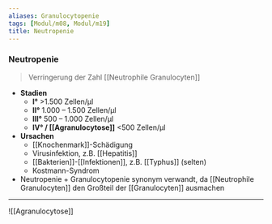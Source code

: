 ```yaml
---
aliases: Granulocytopenie
tags: [Modul/m08, Modul/m19]
title: Neutropenie
---
```

### Neutropenie
> Verringerung der Zahl [[Neutrophile Granulocyten]]
- **Stadien**
	- **I°** >1.500 Zellen/μl
	- **II°** 1.000 – 1.500 Zellen/μl
	- **III°** 500 – 1.000 Zellen/μl
	- **IV° / [[Agranulocytose]]** <500 Zellen/μl 
- **Ursachen**
	- [[Knochenmark]]-Schädigung
	- Virusinfektion, z.B. [[Hepatitis]]
	- [[Bakterien]]-[[Infektionen]], z.B. [[Typhus]] (selten)
	- Kostmann-Syndrom
- Neutropenie + Granulocytopenie synonym verwandt, da [[Neutrophile Granulocyten]] den Großteil der [[Granulocyten]] ausmachen
---
![[Agranulocytose]]